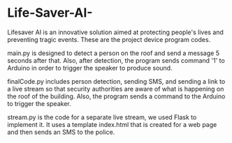 # Life-Saver-AI-
Lifesaver AI is an innovative solution aimed at protecting people's lives and preventing tragic events. These are the project device program codes.

main.py is designed to detect a person on the roof and send a message 5 seconds after that.
Also, after detection, the program sends command '1' to Arduino in order to trigger the speaker to produce sound.

finalCode.py includes person detection, sending SMS, and sending a link to a live stream so that security authorities are aware of what is happening on the roof of the building.
Also, the program sends a command to the Arduino to trigger the speaker.

stream.py is the code for a separate live stream, we used Flask to implement it.
It uses a template index.html that is created for a web page and then sends an SMS to the police.
